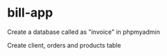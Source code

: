 # bill-app

Create a database called as "invoice" in phpmyadmin

Create client, orders and products table
